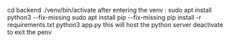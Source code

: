 cd backend
./venv/bin/activate
after entering the venv :
sudo apt install python3 --fix-missing
sudo apt install pip --fix-missing
pip install -r requirements.txt
python3 app.py
this will host the python server
deactivate
to exit the penv
